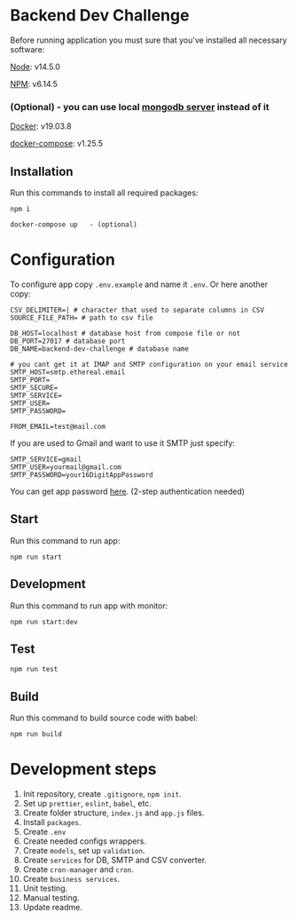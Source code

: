 # Backend Dev Challenge
Before running application you must sure that you've installed all necessary software:

[Node](https://nodejs.org/uk/download/current/): v14.5.0

[NPM](https://nodejs.org/uk/download/current/): v6.14.5

### (Optional) - you can use local [mongodb server](https://www.mongodb.com/try/download/community) instead of it

[Docker](https://www.docker.com/get-started): v19.03.8

[docker-compose](https://docs.docker.com/compose/install/): v1.25.5

## Installation
Run this commands to install all required packages:
``` 
npm i

docker-compose up   - (optional)
```

# Configuration
To configure app copy `.env.example` and name it `.env`. Or here another copy:
```
CSV_DELIMITER=| # character that used to separate columns in CSV
SOURCE_FILE_PATH= # path to csv file

DB_HOST=localhost # database host from compose file or not
DB_PORT=27017 # database port
DB_NAME=backend-dev-challenge # database name

# you cant get it at IMAP and SMTP configuration on your email service
SMTP_HOST=smtp.ethereal.email 
SMTP_PORT= 
SMTP_SECURE= 
SMTP_SERVICE=
SMTP_USER=
SMTP_PASSWORD=

FROM_EMAIL=test@mail.com
```
If you are used to Gmail and want to use it SMTP just specify:
```
SMTP_SERVICE=gmail
SMTP_USER=yourmail@gmail.com
SMTP_PASSWORD=your16DigitAppPassword
``` 
You can get app password [here](https://myaccount.google.com/apppasswords). (2-step authentication needed)

## Start
Run this command to run app:
``` 
npm run start
```
## Development
Run this command to run app with monitor:
```
npm run start:dev
```
## Test
```
npm run test
```
## Build
Run this command to build source code with babel:
```
npm run build
```
# Development steps
1. Init repository, create `.gitignore`, `npm init`.
2. Set up `prettier`, `eslint`, `babel`, etc.
3. Create folder structure, `index.js` and `app.js` files.
4. Install `packages`.
5. Create `.env`
6. Create needed configs wrappers.
7. Create `models`, set up `validation`.
8. Create `services` for DB, SMTP and CSV converter.
9. Create `cron-manager` and `cron`.
10. Create `business services`.
11. Unit testing.
12. Manual testing.
13. Update readme.

